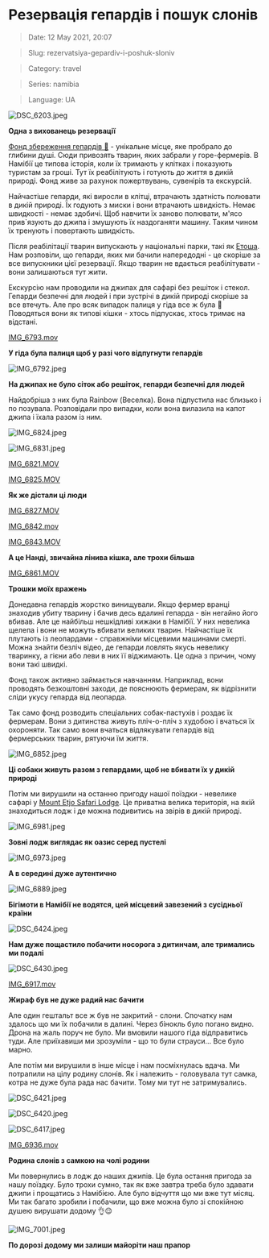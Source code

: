 # Резервація гепардів і пошук слонів

> Date: 12 May 2021, 20:07

> Slug: rezervatsiya-gepardiv-i-poshuk-sloniv

> Category: travel

> Series: namibia

> Language: UA

![DSC_6203.jpeg](https://res.craft.do/user/full/b5a256f3-51ff-c8e5-10fe-9343b6a0451d/doc/463CFF70-C135-4912-95A1-EC7DB94A9E02/8E645B43-4262-4369-9B6C-30AAECD13A92_2/DSC_6203.jpeg)

**Одна з вихованець резервації**

[Фонд збереження гепардів 🐆](https://goo.gl/maps/PRQkts7ezZ6dRh6f6) - унікальне місце, яке пробрало до глибини душі. Сюди привозять тварин, яких забрали у горе-фермерів. В Намібії це типова історія, коли їх тримають у клітках і показують туристам за гроші. Тут їх реабілітують і готують до життя в дикій природі. Фонд живе за рахунок пожертвувань, сувенірів та екскурсій.

Найчастіше гепарди, які виросли в клітці, втрачають здатність полювати в дикій природі. Їх годують з миски і вони втрачають швидкість. Немає швидкості - немає здобичі. Щоб навчити їх заново полювати, м'ясо прив`язують до джипа і змушують їх наздоганяти машину. Таким чином їх тренують і повертають швидкість.

Після реабілітації тварин випускають у національні парки, такі як [Етоша](/posts/natsionalnii-park-etosha). Нам розповіли, що гепарди, яких ми бачили напередодні - це скоріше за все випускники цієї резервації. Якщо тварин не вдається реабілітувати - вони залишаються тут жити.

Екскурсію нам проводили на джипах для сафарі без решіток і стекол. Гепарди безпечні для людей і при зустрічі в дикій природі скоріше за все втечуть. Але про всяк випадок палиця у гіда все ж була 🙂 Поводяться вони як типові кішки - хтось підпускає, хтось тримає на відстані.

[IMG_6793.mov](https://res.craft.do/user/full/b5a256f3-51ff-c8e5-10fe-9343b6a0451d/doc/A7E20C63-55A5-434C-A680-E98BE3E2A342/6EF1FF96-579B-4CC8-887C-E5387E55069C_2/HOpuxyYHpfzVDqCkJpaemedAAiyDcdB7Ckp2zavyq8Mz/IMG_6793.mov)

**У гіда була палиця щоб у разі чого відпугнути гепардів**

![IMG_6792.jpeg](https://res.craft.do/user/full/b5a256f3-51ff-c8e5-10fe-9343b6a0451d/doc/463CFF70-C135-4912-95A1-EC7DB94A9E02/4CF37548-72AD-415C-9AFE-614F98114839_2/IMG_6792.jpeg)

**На джипах не було сіток або решіток, гепарди безпечні для людей**

Найдобріша з них була Rainbow (Веселка). Вона підпустила нас близько і по позувала. Розповідали про випадки, коли вона вилазила на капот джипа і їхала разом із ним.

![IMG_6824.jpeg](https://res.craft.do/user/full/b5a256f3-51ff-c8e5-10fe-9343b6a0451d/doc/463CFF70-C135-4912-95A1-EC7DB94A9E02/542CC390-52B7-4D4C-86E5-6EAFC1213EC9_2/IMG_6824.jpeg)

![IMG_6831.jpeg](https://res.craft.do/user/full/b5a256f3-51ff-c8e5-10fe-9343b6a0451d/doc/463CFF70-C135-4912-95A1-EC7DB94A9E02/3B16D123-3729-416F-84CE-4896B2A99F50_2/IMG_6831.jpeg)

[IMG_6821.MOV](https://res.craft.do/user/full/b5a256f3-51ff-c8e5-10fe-9343b6a0451d/doc/463CFF70-C135-4912-95A1-EC7DB94A9E02/CE1154C7-EDF8-4414-985C-C660250E14E8_2/IMG_6821.MOV)

[IMG_6825.MOV](https://res.craft.do/user/full/b5a256f3-51ff-c8e5-10fe-9343b6a0451d/doc/463CFF70-C135-4912-95A1-EC7DB94A9E02/7E84EF3E-7161-4B1C-B13D-E5F1A4B1E811_2/IMG_6825.MOV)

**Як же дістали ці люди**

[IMG_6827.MOV](https://res.craft.do/user/full/b5a256f3-51ff-c8e5-10fe-9343b6a0451d/doc/463CFF70-C135-4912-95A1-EC7DB94A9E02/1F742A74-7765-4540-9482-D39D709F7680_2/IMG_6827.MOV)

[IMG_6842.mov](https://res.craft.do/user/full/b5a256f3-51ff-c8e5-10fe-9343b6a0451d/doc/463CFF70-C135-4912-95A1-EC7DB94A9E02/737CE54D-C619-4BA6-8C00-7BAC95D94F24_2/IMG_6842.mov)

[IMG_6843.MOV](https://res.craft.do/user/full/b5a256f3-51ff-c8e5-10fe-9343b6a0451d/doc/463CFF70-C135-4912-95A1-EC7DB94A9E02/6B0B115B-9538-4FD4-96D0-B3F049E0E6B0_2/IMG_6843.MOV)

**А це Нанді, звичайна лінива кішка, але трохи більша**

[IMG_6861.MOV](https://res.craft.do/user/full/b5a256f3-51ff-c8e5-10fe-9343b6a0451d/doc/463CFF70-C135-4912-95A1-EC7DB94A9E02/B6D0B9CC-DC81-4C6C-AA11-682C327E587B_2/IMG_6861.MOV)

**Трошки моїх вражень**

Донедавна гепардів жорстко винищували. Якщо фермер вранці знаходив убиту тварину і бачив десь вдалині гепарда - він негайно його вбивав. Але це найбільш нешкідливі хижаки в Намібії. У них невелика щелепа і вони не можуть вбивати великих тварин. Найчастіше їх плутають із леопардами - справжніми місцевими машинами смерті. Можна знайти безліч відео, де гепарди ловлять якусь невелику тваринку, а гієни або леви в них її віджимають. Це одна з причин, чому вони такі швидкі.

Фонд також активно займається навчанням. Наприклад, вони проводять безкоштовні заходи, де пояснюють фермерам, як відрізнити сліди укусу гепарда від леопарда.

Так само фонд розводить спеціальних собак-пастухів і роздає їх фермерам. Вони з дитинства живуть пліч-о-пліч з худобою і вчаться їх охороняти. Так само вони вчаться відлякувати гепардів від фермерських тварин, рятуючи їм життя.

![IMG_6852.jpeg](https://res.craft.do/user/full/b5a256f3-51ff-c8e5-10fe-9343b6a0451d/36EB1D05-7EB0-4DFE-BEF8-43C64BA9EFD0_2/KyArOG3FTebWWZyZqrxHrBA5E5JuPxJKLn077zQDfmMz/IMG_6852.jpeg)

**Ці собаки живуть разом з гепардами, щоб не вбивати їх у дикій природі**

Потім ми вирушили на останню пригоду нашої поїздки - невелике сафарі у [Mount Etjo Safari Lodge](https://goo.gl/maps/L8wDppAPULs5Y3qt5). Це приватна велика територія, на якій знаходиться лодж і де можна подивитись на звірів в дикій природі.

![IMG_6981.jpeg](https://res.craft.do/user/full/b5a256f3-51ff-c8e5-10fe-9343b6a0451d/doc/A7E20C63-55A5-434C-A680-E98BE3E2A342/9BC4AD17-728F-4844-9863-5004B5143352_2/QFeN3IYpk4B47qTWBaAySXNWAmuvAln6vaCzieMToY8z/IMG_6981.jpeg)

**Зовні лодж виглядає як оазис серед пустелі**

![IMG_6973.jpeg](https://res.craft.do/user/full/b5a256f3-51ff-c8e5-10fe-9343b6a0451d/doc/A7E20C63-55A5-434C-A680-E98BE3E2A342/416509BE-BA9A-478F-AE47-ECE1CB82A35D_2/vehnxmIJ4ketMFMjldTNLmafSIhj34dE0SydyqvZNDUz/IMG_6973.jpeg)

**А в середині дуже аутентично**

![IMG_6889.jpeg](https://res.craft.do/user/full/b5a256f3-51ff-c8e5-10fe-9343b6a0451d/doc/A7E20C63-55A5-434C-A680-E98BE3E2A342/D40A6BB4-28DA-4F9F-9283-F3D70E771988_2/JWGoJL8MFj73sOWQbCbtp1UTredEdHqB1bVlpLyKpEsz/IMG_6889.jpeg)

**Бігімоти в Намібії не водятся, цей місцевий завезений з сусідньої країни**

![DSC_6424.jpeg](https://res.craft.do/user/full/b5a256f3-51ff-c8e5-10fe-9343b6a0451d/doc/A7E20C63-55A5-434C-A680-E98BE3E2A342/2C840031-9DE5-49B8-A792-C6BC861C6F90_2/jHxZJVVwpsTQxMZiWCyny1K1W70DBdg5sitySMPAPyQz/DSC_6424.jpeg)

**Нам дуже пощастило побачити носорога з дитинчам, але тримались ми подалі**

![DSC_6430.jpeg](https://res.craft.do/user/full/b5a256f3-51ff-c8e5-10fe-9343b6a0451d/doc/A7E20C63-55A5-434C-A680-E98BE3E2A342/34650244-470B-4E62-A1D8-8E7448CF6012_2/HoyqYt2U5a8BmyOunjaTFxuXFAq908Mr2K7gz7O6GAEz/DSC_6430.jpeg)

[IMG_6917.mov](https://res.craft.do/user/full/b5a256f3-51ff-c8e5-10fe-9343b6a0451d/doc/A7E20C63-55A5-434C-A680-E98BE3E2A342/DB70B674-00AE-4556-A33D-5264F89892DC_2/I7irE7QZ0xyK62QxdlkNojVeF4xiqGy6lCGS8weDtwQz/IMG_6917.mov)

**Жираф був не дуже радий нас бачити**

Але один гештальт все ж був не закритий - слони. Спочатку нам здалось що ми їх побачили в далині. Через бінокль було погано видно. Дрона на жаль поруч не було. Ми вмовили нашого гіда відправитись туди. Але приїхавиши ми зрозуміли - що то були страуси… Все було марно.

Але потім ми вирушили в інше місце і нам посміхнулась вдача. Ми потрапили на цілу родину слонів. Як і належить - головувала тут самка, котра не дуже була рада нас бачити. Тому ми тут не затримувались.

![DSC_6421.jpeg](https://res.craft.do/user/full/b5a256f3-51ff-c8e5-10fe-9343b6a0451d/doc/A7E20C63-55A5-434C-A680-E98BE3E2A342/97EED07A-EDA0-4703-BA9C-DD9F32C8DED4_2/4PJdhNG580uCpKWPIPhc2TqHzvxjeZVDu0ij1xy4MKsz/DSC_6421.jpeg)

![DSC_6420.jpeg](https://res.craft.do/user/full/b5a256f3-51ff-c8e5-10fe-9343b6a0451d/doc/A7E20C63-55A5-434C-A680-E98BE3E2A342/13BF6ADB-DFF0-410D-80DE-D092C9AF940C_2/xhqNd7GRqliHHOQUX8HNHgx8X5GkghcTQCGfKV4ZItkz/DSC_6420.jpeg)

![DSC_6417.jpeg](https://res.craft.do/user/full/b5a256f3-51ff-c8e5-10fe-9343b6a0451d/doc/A7E20C63-55A5-434C-A680-E98BE3E2A342/125128DE-AA56-47E5-85B2-95C84646EB10_2/aZ1a9Mp3zkn0Jxy37PxCboB6XztszxpphFQexMjHYC0z/DSC_6417.jpeg)

[IMG_6936.mov](https://res.craft.do/user/full/b5a256f3-51ff-c8e5-10fe-9343b6a0451d/doc/A7E20C63-55A5-434C-A680-E98BE3E2A342/B5322644-C6AC-45ED-901A-AE6C0957E0E7_2/UhKlJh7vgLmwD6so4wDuxC39jG7yQZ5eqYdU1AyGUHgz/IMG_6936.mov)

**Родина слонів з самкою на чолі родини**

Ми повернулись в лодж до наших джипів. Це була остання пригода за нашу поїздку. Було трохи сумно, так як вже завтра треба було здавати джипи і прощатись з Намібією. Але було відчуття що ми вже тут місяц. Ми так багато зробили і побачили, що вже можна було зі спокійною душею вирушати додому 👌😌

![IMG_7001.jpeg](https://res.craft.do/user/full/b5a256f3-51ff-c8e5-10fe-9343b6a0451d/doc/A7E20C63-55A5-434C-A680-E98BE3E2A342/7C883096-2C3D-4A75-BFCD-479980707EBC_2/cv3hyLmxSwyqMJkxGFYKBA5TxY9dwf9al5D3Nr4zda0z/IMG_7001.jpeg)

**По дорозі додому ми залиши майоріти наш прапор**

